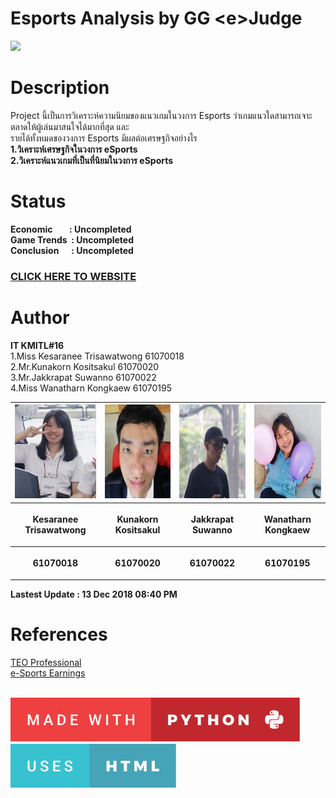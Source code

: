 # Esports Analysis by GG \<e>Judge 
![](images/esports.gif)

# Description 
Project นี้เป็นการวิเคราะห์ความนิยมของแนวเกมในวงการ Esports ว่าเกมแนวใดสามารถเจาะตลาดให้ผู้เล่นมาสนใจได้มากที่สุด และ<br />รายได้ทั้งหมดของวงการ Esports มีผลต่อเศรษฐกิจอย่างไร<br>
<b>1.วิเคราะห์เศรษฐกิจในวงการ eSports</b><br>
<b>2.วิเคราะห์แนวเกมที่เป็นที่นิยมในวงการ eSports</b>

# Status
<b>Economic&nbsp;&nbsp;&nbsp;&nbsp;&nbsp;&nbsp; &nbsp;: Uncompleted</b><br>
<b>Game Trends&nbsp;&nbsp;: Uncompleted</b><br>
<b>Conclusion &nbsp;&nbsp;&nbsp;&nbsp;&nbsp;: Uncompleted</b><br>
<a href=http://www.it.kmitl.ac.th/~it61070020/web/index.html><h3> CLICK HERE TO WEBSITE </h3></a>
# Author 
 <b>IT KMITL#16</b> <br />
 1.Miss Kesaranee Trisawatwong  61070018 <br />
 2.Mr.Kunakorn Kositsakul       61070020 <br />
 3.Mr.Jakkrapat Suwanno         61070022 <br />
 4.Miss Wanatharn Kongkaew      61070195 <br />
 
<center><table>
 <tr>
  <th><img src="images/great.jpg" height="150" width="130"></th>
  <th><img src="images/tank.jpg" height="150" width="150"></th>
  <th><img src="images/ong.jpg" height="150" width="150"></th>
  <th><img src="images/tun.jpg" height="150" width="150"></th>
 </tr>
 <tr>
  <th><p align="center">Kesaranee Trisawatwong</p></th> 
  <th><p align="center">Kunakorn Kositsakul</p></th>
  <th><p align="center">Jakkrapat Suwanno</p></th>
  <th><p align="center">Wanatharn Kongkaew</p></th>
 </tr>
 <tr>
  <th><p align="center">61070018</p></th>
  <th><p align="center">61070020</p></th>
  <th><p align="center">61070022</p></th>
  <th><p align="center">61070195</p></th>
 </table></center>
 
<b>Lastest Update : 13 Dec 2018 08:40 PM</b>
<br />

# References 
<a href=http://database.esportsobserver.com/>TEO Professional</a><br />
<a href=https://www.esportsearnings.com/>e-Sports Earnings</a>
<br />
<br />

<a href=https://forthebadge.com/><img src="images/made-with-python.svg"></a>&nbsp; &nbsp; &nbsp; &nbsp; &nbsp;<a href=https://forthebadge.com/><img src="images/uses-html.svg"></a>



